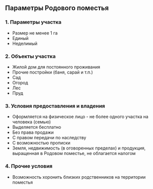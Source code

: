 ## Параметры Родового поместья

### 1. Параметры участка
- Размер не менее 1 га
- Единый
- Неделимый

### 2. Объекты участка
- Жилой дом для постоянного проживания
- Прочие постройки (баня, сарай и т.п.)
- Сад
- Огород
- Лес
- Пруд

### 3. Условия предоставления и владения
- Оформляется на физическое лицо - не более одного участка на человека (семью)
- Выделяется бесплатно
- Без права продажи
- С правом передачи по наследству
- С возможностью прописки
- Земля, недвижимость (в оговоренных пределах) и продукция, выращенная в Родовом поместье, не облагается налогом

### 4. Прочие условия
- Возможность хоронить близких родственников на территории поместья
